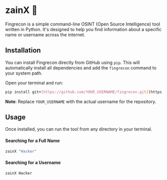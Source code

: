 # zainX 🦅

Fingrecon is a simple command-line OSINT (Open Source Intelligence) tool written in Python. It's designed to help you find information about a specific name or username across the internet.

## Installation

You can install Fingrecon directly from GitHub using `pip`. This will automatically install all dependencies and add the `fingrecon` command to your system path.

Open your terminal and run:

```bash
pip install git+[https://github.com/YOUR_USERNAME/fingrecon.git](https://github.com/YOUR_USERNAME/fingrecon.git)
```
**Note**: Replace `YOUR_USERNAME` with the actual username for the repository.

## Usage

Once installed, you can run the tool from any directory in your terminal.

#### Searching for a Full Name
```bash
zainX "Hacker"
```

#### Searching for a Username
```bash
zainX Hacker
```
